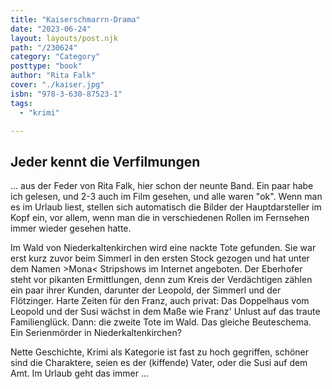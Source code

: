 ```yaml
---
title: "Kaiserschmarrn-Drama"
date: "2023-06-24"
layout: layouts/post.njk
path: "/230624"
category: "Category"
posttype: "book"
author: "Rita Falk"
cover: "./kaiser.jpg"
isbn: "978-3-630-87523-1"
tags:
  - "krimi"

---
```

## Jeder kennt die Verfilmungen

... aus der Feder von Rita Falk, hier schon der neunte Band. Ein paar habe ich gelesen, und 2-3 auch im Film gesehen, und alle waren "ok". Wenn man es im Urlaub liest, stellen sich automatisch die Bilder der Hauptdarsteller im Kopf ein, vor allem, wenn man die in verschiedenen Rollen im Fernsehen immer wieder gesehen hatte.

Im Wald von Niederkaltenkirchen wird eine nackte Tote gefunden. Sie war erst kurz zuvor beim Simmerl in den ersten Stock gezogen und hat unter dem Namen >Mona< Stripshows im Internet angeboten. Der Eberhofer steht vor pikanten Ermittlungen, denn zum Kreis der Verdächtigen zählen ein paar ihrer Kunden, darunter der Leopold, der Simmerl und der Flötzinger. Harte Zeiten für den Franz, auch privat: Das Doppelhaus vom Leopold und der Susi wächst in dem Maße wie Franz' Unlust auf das traute Familienglück. Dann: die zweite Tote im Wald. Das gleiche Beuteschema. Ein Serienmörder in Niederkaltenkirchen?

Nette Geschichte, Krimi als Kategorie ist fast zu hoch gegriffen, schöner sind die Charaktere, seien es der (kiffende) Vater, oder die Susi auf dem Amt. Im Urlaub geht das immer ...
